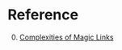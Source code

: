# Reference

0. [Complexities of Magic Links](https://ciamweekly.substack.com/p/complexities-of-magic-links)

